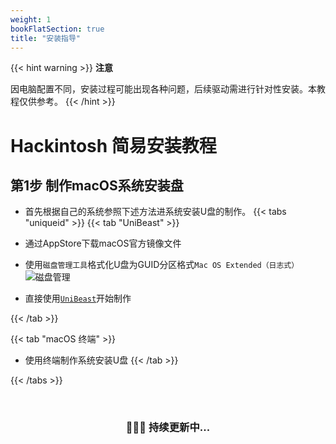 ```yaml
---
weight: 1
bookFlatSection: true
title: "安装指导"
---
```


{{< hint warning >}}
**<i class="fa fa-exclamation-triangle"></i> 注意**
 
因电脑配置不同，安装过程可能出现各种问题，后续驱动需进行针对性安装。本教程仅供参考。
{{< /hint >}}

 
# **Hackintosh 简易安装教程** #

## 第1步 制作macOS系统安装盘

- 首先根据自己的系统参照下述方法进系统安装U盘的制作。
{{< tabs "uniqueid" >}}
{{< tab "UniBeast" >}}

- 通过AppStore下载macOS官方镜像文件
- 使用`磁盘管理工具`格式化U盘为GUID分区格式`Mac OS Extended（日志式）`
![磁盘管理](https://www.tonymacx86.com/attachments/screen-shot-2016-09-12-at-9-37-44-am-png.210182/)
- 直接使用[`UniBeast`](http://unibeast.com/)开始制作





{{< /tab >}}

{{< tab "macOS 终端" >}}
- 使用终端制作系统安装U盘
{{< /tab >}}

{{< /tabs >}}

<div>&nbsp&nbsp&nbsp&nbsp</div>

<div align="center">  
<h3>👨🏻‍💻 持续更新中...</h3>
</div>


